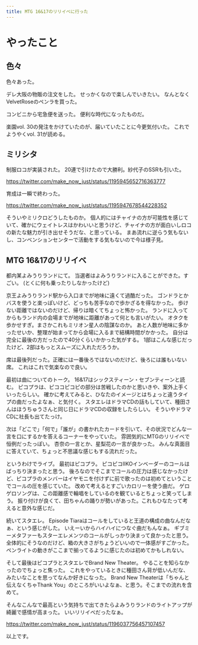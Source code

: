 ```yaml
---
title: MTG 16&17のリリイベに行った
---
```


# やったこと

## 色々

色々あった。

デレ大阪の物販の注文をした。
せっかくなので楽しんでいきたい。
なんとなくVelvetRoseのペンラを買った。

コンビニから宅急便を送った。
便利な時代になったものだ。

楽園vol. 30の発注をかけていたのが、届いていたことに今更気付いた。
これでようやくvol. 31が読める。

## ミリシタ

制服ロコが実装された。
20連で引けたので大勝利。紗代子のSSRも引いた。

<https://twitter.com/make_now_just/status/1195945652716363777>

育成は一瞬で終わった。

<https://twitter.com/make_now_just/status/1195947678544228352>

そういやミリクロどうしたものか。
個人的にはチャイナの方が可能性を感じていて、確かにウェイトレスはかわいいと思うけど、チャイナの方が面白いしロコの新たな魅力が引き出せそうだな、と思っている。
まあ流れに逆らう気もないし、コンベンションセンターで活動をする気もないので今は様子見。

## MTG 16&17のリリイベ

都内某よみうりランドにて。
当選者はよみうりランドに入ることができた。すごい。
(とくに何も乗ったりしなかったけど)

京王よみうりランド駅から入口までが地味に遠くて過酷だった。
ゴンドラとかバスを使うと楽っぽいけど、どっちも苦手なので歩かざるを得なかった。
歩けない距離ではないのだけど、帰りは暗くてちょっと怖かった。
ランドに入ってからもランド内の会場までが地味に距離があって何とも言いがたい。
オタクを歩かせすぎ。まさかこれもミリオン星人の陰謀なのか。
あと人数が地味に多かったせいか、整理が始まってから会場に入るまで結構時間がかかった。
自分は完全に最後の方だったので40分くらいかかった気がする。
1部はこんな感じだったけど、2部はもっとスムーズに入れただろうか。

席は最後列だった。正確には一番後ろではないのだけど、後ろには誰もいない席。
これはこれで気楽なので良い。

最初は曲についてのトーク。
16&17はシックスティーン・セブンティーンと読む。
ピコプラは、ピココピコピの部分は苦戦したのかと思いきや、案外上手くいったらしい。
確かに考えてみると、ひなたのイメージとはちょっと違うタイプの曲だったよなぁ、と気付く。
スタエレはドラマCDの話もしていて、種田さんはほうちゅうさんと同じ日にドラマCDの収録をしたらしい。
そういやドラマCDに社長も出てたっけ。

次は「どこで」「何で」「誰が」の書かれたカードを引いて、その状況でどんな一言を口にするかを答えるコーナーをやっていた。
雰囲気的にMTGのリリイベで恒例だったっぽい。
杏奈の一言とか、星梨花の一言が良かった。
みんな真面目に答えていて、ちょっと不思議な感じもする流れだった。

というわけでライブ。
最初はピコプラ。
ピコピコIIKOインベーダーのコールはばっちり決まったと思う。
後ろなのでそこまでコールの圧力は感じなかったけど、ピコプラのメンバーはイヤモニを付けずに前で歌ったのは初めてということでコールの圧を感じていた。
改めて考えるとすごいカロリーを使う曲だ。
ゲロゲロソングは、この距離感で輪唱をしているのを観ているとちょっと笑ってしまう。
振り付けが良くて、田ちゃんの踊りが勢いがあった。これもひなたって考えると意外な感じだ。

続いてスタエレ。
Episode Tiaraはコールをしていると王道の構成の曲なんだなぁ、という感じがした。
いえーいからハイハイにつなぐ曲だもんなぁ。
ギブミーメタファーもスターエレメンツのコールがしっかり決まって良かったと思う。
全体的にそうなのだけど、箱の大きさがちょうどいいので一体感がすごかった。
ペンライトの動きがここまで揃ってるように感じたのは初めてかもしれない。

そして最後はピコプラとスタエレでBrand New Theater。
やることを知らなかったのでちょっと焦った。
これをやっているときに種田さん背が低いんだな、みたいなことを思ってなんか好きになった。
Brand New Theaterは「ちゃんと伝えなくちゃThank You」のところがいいよなぁ、と思う。そこまでの流れを含めて。

そんなこんなで最高という気持ちで出てきたらよみうりランドのライトアップが綺麗で感情が高まった。
いいリリイベだったなぁ。

<https://twitter.com/make_now_just/status/1196037756457107457>

以上です。
